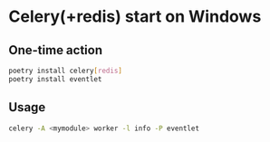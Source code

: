 # Celery(+redis) start on Windows

## One-time action

```bash
poetry install celery[redis]
poetry install eventlet
```

## Usage

```bash
celery -A <mymodule> worker -l info -P eventlet
```

